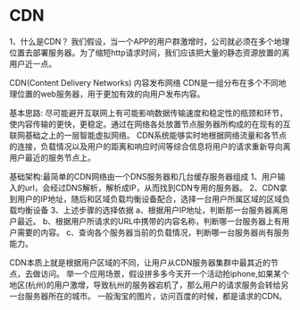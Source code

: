 # CDN
1、什么是CDN？
我们假设，当一个APP的用户群激增时，公司就必须在多个地理位置去部署服务器。为了缩短http请求时间，我们应该把大量的静态资源放置的离用户近一点。

CDN(Content Delivery Networks) 内容发布网络
CDN是一组分布在多个不同地理位置的web服务器，用于更加有效的向用户发布内容。

基本思路:
尽可能避开互联网上有可能影响数据传输速度和稳定性的瓶颈和环节，使内容传输的更快，更稳定。通过在网络各处放置节点服务器所构成的在现有的互联网基础之上的一层智能虚拟网络。
CDN系统能够实时地根据网络流量和各节点的连接，负载情况以及用户的距离和响应时间等综合信息将用户的请求重新导向离用户最近的服务节点上。

基础架构:最简单的CDN网络由一个DNS服务器和几台缓存服务器组成
1、用户输入的url，会经过DNS解析，解析成IP，从而找到CDN专用的服务器。
2、CDN拿到用户的IP地址，随后和区域负载均衡设备配合，选择一台用户所属区域的区域负载均衡设备
3、上述步骤的选择依据
a、根据用户IP地址，判断那一台服务器离用户最近。
b、根据用户所请求的URL中携带的内容名称，判断哪一台服务器上有用户需要的内容。
c、查询各个服务器当前的负载情况，判断哪一台服务器尚有服务能力。

CDN本质上就是根据用户区域的不同，让用户从CDN服务器集群中最其近的节点，去做访问。
举一个应用场景，假设拼多多今天开一个活动抢iphone,如果某个地区(杭州)的用户激增，导致杭州的服务器宕机了，那么用户的请求服务会转给另一台服务器所在的城市。
一般淘宝的图片，访问百度的时候，都是请求的CDN。